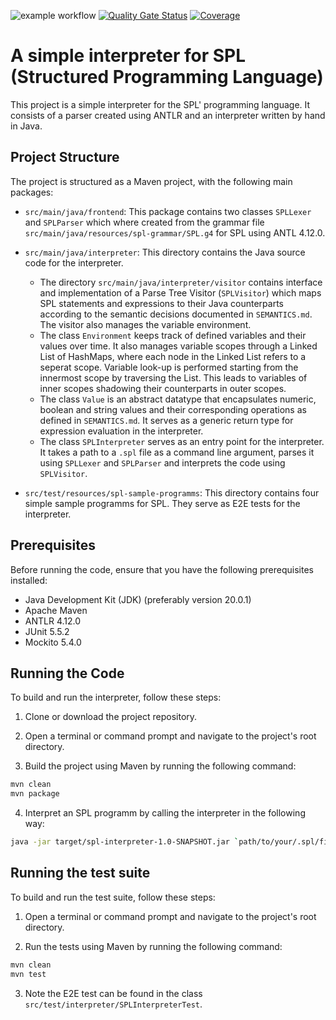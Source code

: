 ![example workflow](https://github.com/GMahlerTheTragic/SPL-Interpreter/actions/workflows/maven.yml/badge.svg)
[![Quality Gate Status](https://sonarcloud.io/api/project_badges/measure?project=GMahlerTheTragic_SPL-Interpreter&metric=alert_status)](https://sonarcloud.io/summary/new_code?id=GMahlerTheTragic_SPL-Interpreter)
[![Coverage](https://sonarcloud.io/api/project_badges/measure?project=GMahlerTheTragic_SPL-Interpreter&metric=coverage)](https://sonarcloud.io/summary/new_code?id=GMahlerTheTragic_SPL-Interpreter)

# A simple interpreter for SPL (Structured Programming Language)

This project is a simple interpreter for the SPL' programming language. It consists of a parser created using ANTLR and an interpreter written by hand in Java.

## Project Structure

The project is structured as a Maven project, with the following main packages:

- `src/main/java/frontend`: This package contains two classes `SPLLexer` and `SPLParser` which where created from the grammar file `src/main/java/resources/spl-grammar/SPL.g4` for SPL using ANTL 4.12.0.

- `src/main/java/interpreter`: This directory contains the Java source code for the interpreter.
    * The directory `src/main/java/interpreter/visitor` contains interface and implementation of a Parse Tree Visitor (`SPLVisitor`) which maps SPL statements and expressions to their Java counterparts according to the semantic decisions documented in `SEMANTICS.md`. The visitor also manages the variable environment.
    * The class `Environment` keeps track of defined variables and their values over time. It also manages variable scopes through a Linked List of HashMaps, where each node in the Linked List refers to a seperat scope. Variable look-up is performed starting from the innermost scope by traversing the List. This leads to variables of inner scopes shadowing their counterparts in outer scopes.
    * The class `Value` is an abstract datatype that encapsulates numeric, boolean and string values and their corresponding operations as defined in `SEMANTICS.md`. It serves as a generic return type for expression evaluation in the interpreter.
    * The class `SPLInterpreter` serves as an entry point for the interpreter. It takes a path to a `.spl` file as a command line argument, parses it using `SPLLexer` and `SPLParser` and interprets the code using `SPLVisitor`.

- `src/test/resources/spl-sample-programms`: This directory contains four simple sample programms for SPL. They serve as E2E tests for the interpreter.
    

## Prerequisites

Before running the code, ensure that you have the following prerequisites installed:

- Java Development Kit (JDK) (preferably version 20.0.1)
- Apache Maven
- ANTLR 4.12.0
- JUnit 5.5.2
- Mockito 5.4.0

## Running the Code

To build and run the interpreter, follow these steps:

1. Clone or download the project repository.

2. Open a terminal or command prompt and navigate to the project's root directory.

3. Build the project using Maven by running the following command:
```bash
mvn clean
mvn package
```
4. Interpret an SPL programm by calling the interpreter in the following way:
```bash
java -jar target/spl-interpreter-1.0-SNAPSHOT.jar `path/to/your/.spl/file`
```

## Running the test suite

To build and run the test suite, follow these steps:

1. Open a terminal or command prompt and navigate to the project's root directory.

2. Run the tests using Maven by running the following command:
```bash
mvn clean
mvn test
```

3. Note the E2E test can be found in the class `src/test/interpreter/SPLInterpreterTest`.

